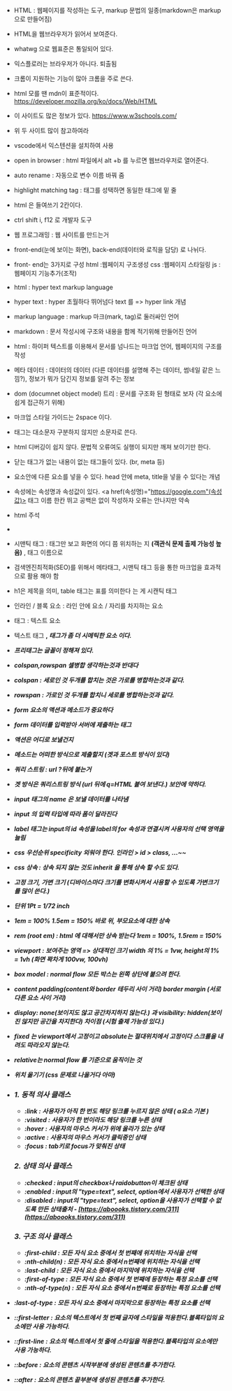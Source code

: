- HTML : 웹페이지를 작성하는 도구, markup 문법의 일종(markdown은 markup으로 만들어짐)
- HTML을 웹브라우저가 읽어서 보여준다.
- whatwg 으로 웹표준은 통일되어 있다.
- 익스플로러는 브라우저가 아니다. 퇴출됨
- 크롬이 지원하는 기능이 많아 크롬을 주로 쓴다.
- html 모를 땐 mdn이 표준적이다. https://developer.mozilla.org/ko/docs/Web/HTML
- 이 사이트도 많은 정보가 있다. https://www.w3schools.com/
- 위 두 사이트 많이 참고하여라
- vscode에서 익스텐션을 설치하여 사용
- open in browser : html 파일에서 alt +b 를 누르면 웹브라우저로 열어준다.
- auto rename : 자동으로 변수 이름 바꿔 줌
- highlight matching tag : 태그를 성택하면 동일한 태그에 밑 줄 
- html 은 들여쓰기 2칸이다.
- ctrl shift i, f12 로 개발자 도구
- 웹 프로그래밍 : 웹 사이트를 만드는거
- front-end(눈에 보이는 화면), back-end(데이터와 로직을 담당) 로 나뉘다.
- front- end는 3가지로 구성 html :웹페이지 구조생성 css :웹페이지 스타일링 js :웹페이지 기능추가(조작)
- html : hyper text markup language
- hyper text : hyper 초월하다 뛰어넘다 text 를 => hyper link 개념
- markup language : markup 마크(mark, tag)로 둘러싸인 언어
- markdown : 문서 작성시에 구조와 내용을 함께 적기위해 만들어진 언어
- html : 하이퍼 텍스트를 이용해서 문서를 넘나드는 마크업 언어, 웹페이지의 구조를 작성
- 메타 데이터 : 데이터의 데이터 (다른 데이터를 설명해 주는 데이터, 썸네일 같은 느낌?), 정보가 뭐가 담긴지 정보를 알려 주는 정보
- dom (documnet object model) 트리 : 문서를 구조화 된 형태로 보자 (각 요소에 쉽게 접근하기 위해)
- 마크업 스타일 가이드는 2space 이다.
- 태그는 대소문자 구분하지 않지만 소문자로 쓴다.
- html 디버깅이 쉽지 않다. 문법적 오류여도 실행이 되지만 깨져 보이기만 한다.
- 닫는 태그가 없는 내용이 없는 태그들이 있다. (br, meta 등)
- 요소안에 다른 요소를 넣을 수 있다. head 안에 meta, title을 넣을 수 있다는 개념
- 속성에는 속성명과 속성값이 있다. <a href(속성명)="https://google.com"(속성값)></a> 태그 이름 한칸 뛰고 공백은 없이 작성하자 오류는 안나지만 약속
- html 주석 <!--내용-->
- <!--title을 이용하면 마우스를 올렸을 때, 툴팁을 보여줌-->
- 시맨틱 태그 : 태그만 보고 화면의 어디 쯤 위치하는 지 **(객관식 문제 출제 가능성 높음)** , 태그 이름으로 
- 검색엔진최적화(SEO)를 위해서 메타태그, 시맨틱 태그 등을 통한 마크업을 효과적으로 활용 해야 함
- h1은 제목을 의미, table 태그는 표를 의미한다 는 게 시캔틱 태그
- 인라인 / 블록 요소 : 라인 안에 요소 / 자리를 차지하는 요소
- 태그 : 텍스트 요소
- 텍스트 태그 <strong>, <em> 태그가 좀 더 시메틱한 요소 이다.
- 프리태그는 글꼴이 정해져 있다.
- colspan,rowspan 셀병합 생각하는것과 반대다
- colspan : 세로인 것 두개를 합치는 것은 가로를 병합하는것과 같다.
- rowspan : 가로인 것 두개를 합치니 세로를 병합하는것과 같다.
- form 요소의 액션과 메소드가 중요하다
- form 데이터를 입력받아 서버에 제출하는 태그
- 액션은 어디로 보낼건지
- 메소드는 어떠한 방식으로 제출할지 (겟과 포스트 방식이 있다)
- 쿼리 스트링 : url ?뒤에 붙는거
- 겟 방식은 쿼리스트링 방식 (url 뒤에 q=HTML 붙여 보낸다.) 보안에 약하다.
- input 태그의 name 은 보낼 데이터를 나타냄
- input 의 입력 타입에 따라 폼이 달라진다
- label 태그는 input의 id 속성을 label의 for 속성과 연결시켜 사용자의 선택 영역을 늘림 
- css 우선순위 specificity 외워야 한다. 인라인 > id > class, ...~~
- css 상속 : 상속 되지 않는 것도 inherit 을 통해 상속 할 수도 있다.
- 고정 크기, 가변 크기 (디바이스마다 크기를 변화시켜서 사용할 수 있도록 가변크기를 많이 쓴다.)
- 단위 1Pt = 1/72 inch
- 1em = 100% 1.5em = 150% 바로 위, 부모요소에 대한 상속
- rem (root em) : html 에 대해서만 상속 받는다 1rem = 100%, 1.5rem = 150%
- viewport : 보여주는 영역 => 상대적인 크기 width 의 1% = 1vw, height의 1% = 1vh (화면 꽉차게 100vw, 100vh)
- box model : normal flow 모든 박스는 왼쪽 상단에 붙으려 한다.
- content padding(content와 border 테두리 사이 거리) border margin (서로 다른 요소 사이 거리)
- display: none(보이지도 않고 공간차지하지 않는다.) 과 visibility: hidden(보이진 않지만 공간을 차지한다) 차이점 (시험 출제 가능성 있다.)
- fixed 는 viewport에서 고정이고 absolute는 절대위치에서 고정이다 스크롤을 내려도 따라오지 않는다.
- relative는 normal flow 를 기준으로 움직이는 것
- 위치 옮기기 (css 문제로 나올거다 아마)





- ### 1. 동적 의사 클래스
  - **:link** : 사용자가 아직 한 번도 해당 링크를 누르지 않은 상태 ( a요소 기본 )
  - **:visited** : 사용자가 한 번이라도 해당 링크를 누른 상태
  - **:hover** : 사용자의 마우스 커서가 위에 올라가 있는 상태
  - **:active** : 사용자의 마우스 커서가 클릭중인 상태
  - **:focus** : tab키로 focus가 맞춰진 상태
  ### 2. 상태 의사 클래스
  - **:checked** : input의 checkbox나 raidobutton이 체크된 상태
  - **:enabled** : input의 "type=text", select, option에서 사용자가 선택한 상태
  - **:disabled** : input의 "type=text", select, option을 사용자가 선택할 수 없도록 만든 상태출처 - [https://aboooks.tistory.com/311](https://aboooks.tistory.com/311)
  ### 3. 구조 의사 클래스
  - **:first-child** : 모든 자식 요소 중에서 첫 번째에 위치하는 자식을 선택
  - **:nth-child(n)** : 모든 자식 요소 중에서 n번째에 위치하는 자식을 선택
  - **:last-child** : 모든 자식 요소 중에서 마지막에 위치하는 자식을 선택
  - **:first-of-type** : 모든 자식 요소 중에서 첫 번째에 등장하는 특정 요소를 선택
  - **:nth-of-type(n)** : 모든 자식 요소 중에서 n번째로 등장하는 특정 요소를 선택

- **:last-of-type** : 모든 자식 요소 중에서 마지막으로 등장하는 특정 요소를 선택

- **::first-letter** : 요소의 텍스트에서 첫 번째 글자에 스타일을 적용한다.블록타입의 요소에만 사용 가능하다.
- **::first-line** : 요소의 텍스트에서 첫 줄에 스타일을 적용한다.블록타입의 요소에만 사용 가능하다.
- **::before** : 요소의 콘텐츠 시작부분에 생성된 콘텐츠를 추가한다.

- **::after** : 요소의 콘텐츠 끝부분에 생성된 콘텐츠를 추가한다.

